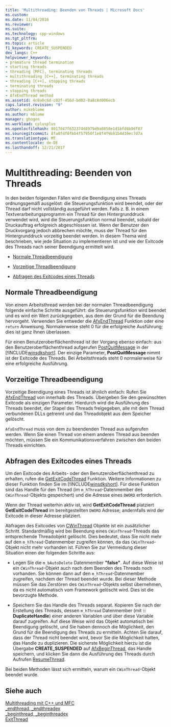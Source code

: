 ```yaml
---
title: 'Multithreading: Beenden von Threads | Microsoft Docs'
ms.custom: 
ms.date: 11/04/2016
ms.reviewer: 
ms.suite: 
ms.technology: cpp-windows
ms.tgt_pltfrm: 
ms.topic: article
f1_keywords: CREATE_SUSPENDED
dev_langs: C++
helpviewer_keywords:
- premature thread termination
- starting threads
- threading [MFC], terminating threads
- multithreading [C++], terminating threads
- threading [C++], stopping threads
- terminating threads
- stopping threads
- AfxEndThread method
ms.assetid: 4c0a8c6d-c02f-456d-bd02-0a8c8d006ecb
caps.latest.revision: "9"
author: mikeblome
ms.author: mblome
manager: ghogen
ms.workload: cplusplus
ms.openlocfilehash: 8017d47f632374d8979d9a0850e1d1bfd8b9df07
ms.sourcegitcommit: 8fa8fdf0fbb4f57950f1e8f4f9b81b4d39ec7d7a
ms.translationtype: MT
ms.contentlocale: de-DE
ms.lasthandoff: 12/21/2017
---
```

# <a name="multithreading-terminating-threads"></a>Multithreading: Beenden von Threads
In den beiden folgenden Fällen wird die Beendigung eines Threads ordnungsgemäß ausgelöst: die Steuerungsfunktion wird beendet, oder der Thread darf nicht vollständig ausgeführt werden. Falls z. B. in einem Textverarbeitungsprogramm ein Thread für den Hintergrunddruck verwendet wird, wird die Steuerungsfunktion normal beendet, sobald der Druckauftrag erfolgreich abgeschlossen ist. Wenn der Benutzer den Druckvorgang jedoch abbrechen möchte, muss der Thread für den Hintergrunddruck vorzeitig beendet werden. In diesem Thema wird beschrieben, wie jede Situation zu implementieren ist und wie der Exitcode des Threads nach seiner Beendigung ermittelt wird.  
  
-   [Normale Threadbeendigung](#_core_normal_thread_termination)  
  
-   [Vorzeitige Threadbeendigung](#_core_premature_thread_termination)  
  
-   [Abfragen des Exitcodes eines Threads](#_core_retrieving_the_exit_code_of_a_thread)  
  
##  <a name="_core_normal_thread_termination"></a>Normale Threadbeendigung  
 Von einem Arbeitsthread werden bei der normalen Threadbeendigung folgende einfache Schritte ausgeführt: die Steuerungsfunktion wird beendet und es wird ein Wert zurückgegeben, aus dem der Grund für die Beendung hervorgeht. Verwenden Sie entweder die [AfxEndThread](../mfc/reference/application-information-and-management.md#afxendthread) Funktion oder eine `return` Anweisung. Normalerweise steht 0 für die erfolgreiche Ausführung; dies ist ganz Ihnen überlassen.  
  
 Für einen Benutzeroberflächenthread ist der Vorgang ebenso einfach: aus den Benutzeroberflächenthread aufgerufen [PostQuitMessage](http://msdn.microsoft.com/library/windows/desktop/ms644945) in der [!INCLUDE[winsdkshort](../atl-mfc-shared/reference/includes/winsdkshort_md.md)]. Der einzige Parameter, **PostQuitMessage** nimmt ist der Exitcode des Threads. Bei Arbeitsthreads steht 0 normalerweise für eine erfolgreiche Ausführung.  
  
##  <a name="_core_premature_thread_termination"></a>Vorzeitige Threadbeendigung  
 Vorzeitige Beendigung eines Threads ist ähnlich einfach: Rufen Sie [AfxEndThread](../mfc/reference/application-information-and-management.md#afxendthread) von innerhalb des Threads. Übergeben Sie den gewünschten Exitcode als einzigen Parameter. Hierdurch wird die Ausführung des Threads beendet, der Stapel des Threads freigegeben, alle mit dem Thread verbundenen DLLs getrennt und das Threadobjekt aus dem Speicher gelöscht.  
  
 `AfxEndThread` muss von dem zu beendenden Thread aus aufgerufen werden. Wenn Sie einen Thread von einem anderen Thread aus beenden möchten, müssen Sie ein Kommunikationsverfahren zwischen den beiden Threads einrichten.  
  
##  <a name="_core_retrieving_the_exit_code_of_a_thread"></a>Abfragen des Exitcodes eines Threads  
 Um den Exitcode des Arbeits- oder den Benutzeroberflächenthread zu erhalten, rufen die [GetExitCodeThread](http://msdn.microsoft.com/library/windows/desktop/ms683190) Funktion. Weitere Informationen zu dieser Funktion finden Sie im [!INCLUDE[winsdkshort](../atl-mfc-shared/reference/includes/winsdkshort_md.md)]. Für diese Funktion sind das Handle für den Thread (im `m_hThread`-Datenmember des `CWinThread`-Objekts gespeichert) und die Adresse eines `DWORD` erforderlich.  
  
 Wenn der Thread weiterhin aktiv ist, wird **GetExitCodeThread** platziert **GetExitCodeThread** im bereitgestellten `DWORD` Adresse; andernfalls wird der Exitcode in dieser Adresse platziert.  
  
 Abfragen des Exitcodes von [CWinThread](../mfc/reference/cwinthread-class.md) Objekte ist ein zusätzlicher Schritt. Standardmäßig wird bei Beendung eines `CWinThread`-Threads das entsprechende Threadobjekt gelöscht. Dies bedeutet, dass Sie nicht mehr auf den `m_hThread`-Datenmember zugreifen können, da das `CWinThread`-Objekt nicht mehr vorhanden ist. Führen Sie zur Vermeidung dieser Situation einen der folgenden Schritte aus:  
  
-   Legen Sie die `m_bAutoDelete` Datenmember **"false"**. Auf diese Weise ist ein `CWinThread`-Objekt auch nach dem Beenden des Threads noch vorhanden. Sie können dann auf den `m_hThread`-Datenmember zugreifen, nachdem der Thread beendet wurde. Bei dieser Methode müssen Sie das Zerstören des `CWinThread`-Objekts selbst übernehmen, da es nicht automatisch vom Framework gelöscht wird. Dies ist die bevorzugte Methode.  
  
-   Speichern Sie das Handle des Threads separat. Kopieren Sie nach der Erstellung des Threads, dessen `m_hThread` Datenmember (mit **:: DuplicateHandle**) einer anderen Variablen und über diese Variable darauf zugreifen. Auf diese Weise wird das Objekt automatisch bei Beendigung gelöscht, und Sie haben dennoch die Möglichkeit, den Grund für die Beendigung des Threads zu ermitteln. Achten Sie darauf, dass der Thread nicht beendet wird, bevor Sie die Möglichkeit hatten, das Handle zu duplizieren. Die sicherste Möglichkeit hierzu ist die Übergabe **CREATE_SUSPENDED** auf [AfxBeginThread](../mfc/reference/application-information-and-management.md#afxbeginthread), das Handle speichern, und klicken Sie dann die Ausführung des Threads durch Aufrufen [ResumeThread](../topic/../mfc/reference/cwinthread-class.md#resumethread).  
  
 Bei beiden Methoden lässt sich ermitteln, warum ein `CWinThread`-Objekt beendet wurde.  
  
## <a name="see-also"></a>Siehe auch  
 [Multithreading mit C++ und MFC](../parallel/multithreading-with-cpp-and-mfc.md)   
 [_endthread, _endthreadex](../c-runtime-library/reference/endthread-endthreadex.md)   
 [_beginthread, _beginthreadex](../c-runtime-library/reference/beginthread-beginthreadex.md)   
 [ExitThread](http://msdn.microsoft.com/library/windows/desktop/ms682659)